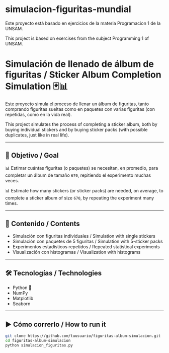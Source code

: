 # simulacion-figuritas-mundial

Este proyecto está basado en ejercicios de la materia Programacion 1 de la UNSAM.

This project is based on exercises from the subject Programming 1 of UNSAM.

# Simulación de llenado de álbum de figuritas / Sticker Album Completion Simulation 🃏📊

Este proyecto simula el proceso de llenar un álbum de figuritas, tanto comprando figuritas sueltas como en paquetes con varias figuritas (con repetidas, como en la vida real).

This project simulates the process of completing a sticker album, both by buying individual stickers and by buying sticker packs (with possible duplicates, just like in real life).

---

## 📌 Objetivo / Goal

📊 Estimar cuántas figuritas (o paquetes) se necesitan, en promedio, para completar un álbum de tamaño `670`, repitiendo el experimento muchas veces.

📊 Estimate how many stickers (or sticker packs) are needed, on average, to complete a sticker album of size `670`, by repeating the experiment many times.

---

## 📂 Contenido / Contents

- Simulación con figuritas individuales / Simulation with single stickers  
- Simulación con paquetes de 5 figuritas / Simulation with 5-sticker packs  
- Experimentos estadísticos repetidos / Repeated statistical experiments  
- Visualización con histogramas / Visualization with histograms

---

## 🛠️ Tecnologías / Technologies

- Python 🐍
- NumPy
- Matplotlib
- Seaborn

---

## ▶️ Cómo correrlo / How to run it

```bash
git clone https://github.com/tuusuario/figuritas-album-simulacion.git
cd figuritas-album-simulacion
python simulacion_figuritas.py

